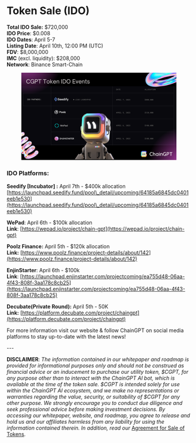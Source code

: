 # Token Sale (IDO)

**Total IDO Sale:** $720,000\
**IDO Price**: $0.008\
**IDO Dates**: April 5-7\
**Listing Date**: April 10th, 12:00 PM (UTC)\
**FDV**: $8,000,000\
**IMC** (excl. liquidity): $208,000\
**Network**: Binance Smart-Chain

<figure><img src="../../.gitbook/assets/New_Twitter_Posts (2).png" alt=""><figcaption></figcaption></figure>

### IDO Platforms:

**Seedify \[Incubator] :** April 7th - $400k allocation\
[https://launchpad.seedify.fund/pool\_detail/upcoming/64185a6845dc0401eeb1e530](https://launchpad.seedify.fund/pool\_detail/upcoming/64185a6845dc0401eeb1e530)

**WePad**: April 6th - $100k allocation\
**Link**: [https://wepad.io/project/chain-gpt](https://wepad.io/project/chain-gpt)

**Poolz Finance:** April 5th - $120k allocation\
**Link:** [https://www.poolz.finance/project-details/about/142](https://www.poolz.finance/project-details/about/142)

**EnjinStarter**: April 6th - $100k\
**Link**: [https://launchpad.enjinstarter.com/projectcoming/ea755d48-06aa-4f43-808f-3aa178c8cb25](https://launchpad.enjinstarter.com/projectcoming/ea755d48-06aa-4f43-808f-3aa178c8cb25)

**Decubate(Private Round):** April 5th - 50K \
**Link:** [https://platform.decubate.com/project/chaingpt](https://platform.decubate.com/project/chaingpt)

For more information visit our website & follow ChainGPT on social media platforms to stay up-to-date with the latest news!

\---

**DISCLAIMER**: _The information contained in our whitepaper and roadmap is provided for informational purposes only and should not be construed as financial advice or an inducement to purchase our utility token, $CGPT, for any purpose other than to interact with the ChainGPT AI bot, which is available at the time of the token sale. $CGPT is intended solely for use within the ChainGPT AI ecosystem, and we make no representations or warranties regarding the value, security, or suitability of $CGPT for any other purpose. We strongly encourage you to conduct due diligence and seek professional advice before making investment decisions. By accessing our whitepaper, website, and roadmap, you agree to release and hold us and our affiliates harmless from any liability for using the information contained therein.  In addition, read our_ [Agreement for Sale of Tokens](https://www.chaingpt.org/licences).
